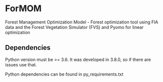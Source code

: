 # ForMOM
Forest Management Optimization Model - Forest optimization tool using FIA data and the Forest Vegetation Simulator (FVS) and Pyomo for linear optimization


## Dependencies

Python version must be >= 3.6.
It was developed in 3.8.0, so if there are issues
use that.

Python dependencies can be found in py_requirements.txt
